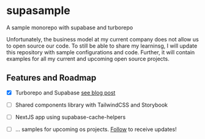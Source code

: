 # supasample
A sample monorepo with supabase and turborepo 

Unfortunately, the business model at my current company does not allow us to open source our code. To still be able to share my learninsg, I will update this repository with sample configurations and code. Further, it will contain examples for all my current and upcoming open source projects.

## Features and Roadmap
- [x] Turborepo and Supabase [see blog post](https://philipp.steinroetter.com/posts/supabase-turborepo)
- [ ] Shared components library with TailwindCSS and Storybook
- [ ] NextJS app using supabase-cache-helpers
- [ ] ... samples for upcoming os projects. [Follow](https://twitter.com/psteinroe) to receive updates! 

